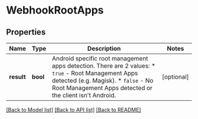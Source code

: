 # WebhookRootApps

## Properties
Name | Type | Description | Notes
------------ | ------------- | ------------- | -------------
**result** | **bool** | Android specific root management apps detection. There are 2 values:    * `true` - Root Management Apps detected (e.g. Magisk).   * `false` - No Root Management Apps detected or the client isn't Android. | [optional] 

[[Back to Model list]](../../README.md#documentation-for-models) [[Back to API list]](../../README.md#documentation-for-api-endpoints) [[Back to README]](../../README.md)

